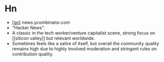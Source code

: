 # Hn

- [[go]] news.ycombinator.com
- "Hacker News".
- A classic in the tech worker/venture capitalist scene, strong focus on [[silicon valley]] but relevant worldwide.
- Sometimes feels like a satire of itself, but overall the community quality remains high due to highly involved moderation and stringent rules on contribution quality.


[//begin]: # "Autogenerated link references for markdown compatibility"
[go]: go "Go"
[//end]: # "Autogenerated link references"